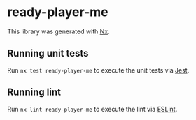 # ready-player-me

This library was generated with [Nx](https://nx.dev).

## Running unit tests

Run `nx test ready-player-me` to execute the unit tests via [Jest](https://jestjs.io).

## Running lint

Run `nx lint ready-player-me` to execute the lint via [ESLint](https://eslint.org/).
